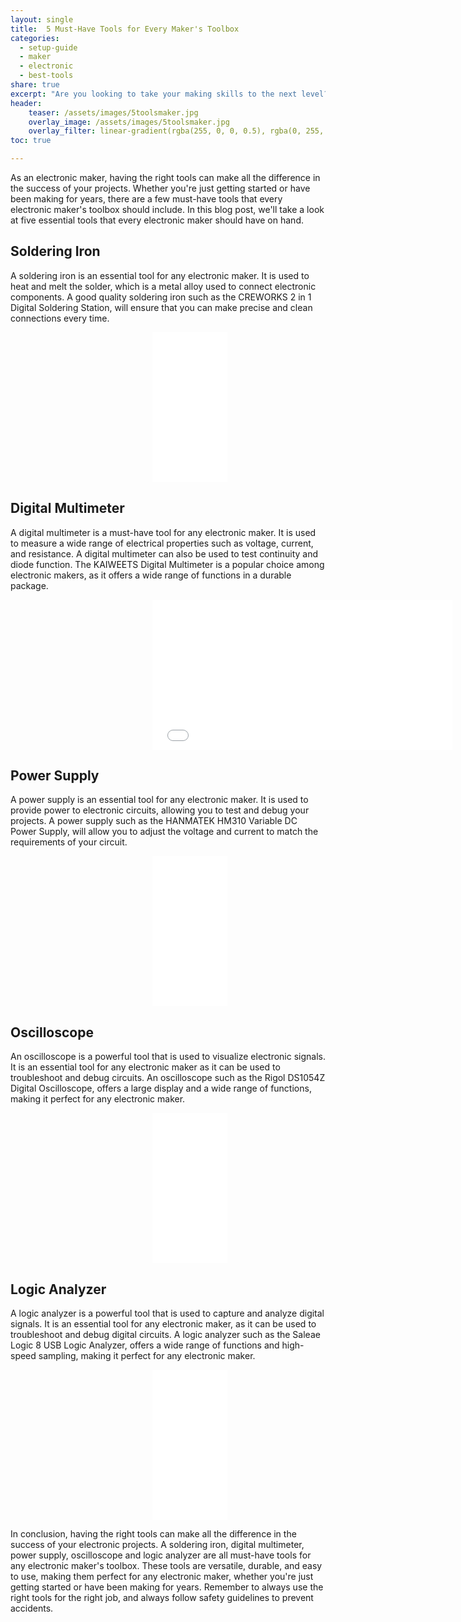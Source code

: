 ```yaml
---
layout: single
title:  5 Must-Have Tools for Every Maker's Toolbox
categories:
  - setup-guide
  - maker
  - electronic
  - best-tools
share: true
excerpt: "Are you looking to take your making skills to the next level? Look no further! Here's a list of 5 essential tools that every maker should have in their toolbox."
header:
    teaser: /assets/images/5toolsmaker.jpg
    overlay_image: /assets/images/5toolsmaker.jpg
    overlay_filter: linear-gradient(rgba(255, 0, 0, 0.5), rgba(0, 255, 255, 0.5))
toc: true

---
```




As an electronic maker, having the right tools can make all the difference in the success of your projects. Whether you're just getting started or have been making for years, there are a few must-have tools that every electronic maker's toolbox should include. In this blog post, we'll take a look at five essential tools that every electronic maker should have on hand.

## Soldering Iron
A soldering iron is an essential tool for any electronic maker. It is used to heat and melt the solder, which is a metal alloy used to connect electronic components. A good quality soldering iron such as the CREWORKS 2 in 1 Digital Soldering Station, will ensure that you can make precise and clean connections every time.
<iframe sandbox="allow-popups allow-scripts allow-modals allow-forms allow-same-origin" style="width:120px;height:240px; margin-left:45%" marginwidth="0" marginheight="0" scrolling="no" frameborder="0" src="//rcm-eu.amazon-adsystem.com/e/cm?lt1=_blank&bc1=000000&IS2=1&bg1=FFFFFF&fc1=000000&lc1=0000FF&t=electroni06e4-21&language=it_IT&o=29&p=8&l=as4&m=amazon&f=ifr&ref=as_ss_li_til&asins=B0855MDHV6&linkId=3e4bc780ced8d3a868b31f7b679c75f9"></iframe>

## Digital Multimeter
A digital multimeter is a must-have tool for any electronic maker. It is used to measure a wide range of electrical properties such as voltage, current, and resistance. A digital multimeter can also be used to test continuity and diode function. The KAIWEETS Digital Multimeter is a popular choice among electronic makers, as it offers a wide range of functions in a durable package.
<iframe sandbox="allow-popups allow-scripts allow-modals allow-forms allow-same-origin" style="width:480px; height:240px;margin-left:45%;" marginwidth="0" marginheight="0" scrolling="no" frameborder="0" src="//rcm-eu.amazon-adsystem.com/e/cm?lt1=_blank&bc1=000000&IS2=1&bg1=FFFFFF&fc1=000000&lc1=0000FF&t=electroni06e4-21&language=it_IT&o=29&p=8&l=as4&m=amazon&f=ifr&ref=as_ss_li_til&asins=B08CX9W7G3&linkId=b8b80c803652b2e1dc41c586cc30d31f"></iframe>

## Power Supply
A power supply is an essential tool for any electronic maker. It is used to provide power to electronic circuits, allowing you to test and debug your projects. A power supply such as the HANMATEK HM310 Variable DC Power Supply, will allow you to adjust the voltage and current to match the requirements of your circuit.
<iframe sandbox="allow-popups allow-scripts allow-modals allow-forms allow-same-origin" style="width:120px;height:240px;;margin-left:45%;" marginwidth="0" marginheight="0" scrolling="no" frameborder="0" src="//rcm-eu.amazon-adsystem.com/e/cm?lt1=_blank&bc1=000000&IS2=1&bg1=FFFFFF&fc1=000000&lc1=0000FF&t=electroni06e4-21&language=it_IT&o=29&p=8&l=as4&m=amazon&f=ifr&ref=as_ss_li_til&asins=B0854JHRYZ&linkId=94781dbb0071998a2879ca039993d06e"></iframe>

## Oscilloscope
An oscilloscope is a powerful tool that is used to visualize electronic signals. It is an essential tool for any electronic maker as it can be used to troubleshoot and debug circuits. An oscilloscope such as the Rigol DS1054Z Digital Oscilloscope, offers a large display and a wide range of functions, making it perfect for any electronic maker.
<iframe sandbox="allow-popups allow-scripts allow-modals allow-forms allow-same-origin" style="width:120px;height:240px;;margin-left:45%;" marginwidth="0" marginheight="0" scrolling="no" frameborder="0" src="//rcm-eu.amazon-adsystem.com/e/cm?lt1=_blank&bc1=000000&IS2=1&bg1=FFFFFF&fc1=000000&lc1=0000FF&t=electroni06e4-21&language=it_IT&o=29&p=8&l=as4&m=amazon&f=ifr&ref=as_ss_li_til&asins=B089WHC4MK&linkId=0079cb24761f56aa90138109cf08d0a9"></iframe>

## Logic Analyzer
A logic analyzer is a powerful tool that is used to capture and analyze digital signals. It is an essential tool for any electronic maker, as it can be used to troubleshoot and debug digital circuits. A logic analyzer such as the Saleae Logic 8 USB Logic Analyzer, offers a wide range of functions and high-speed sampling, making it perfect for any electronic maker.
<iframe sandbox="allow-popups allow-scripts allow-modals allow-forms allow-same-origin" style="width:120px;height:240px;;margin-left:45%;" marginwidth="0" marginheight="0" scrolling="no" frameborder="0" src="//rcm-eu.amazon-adsystem.com/e/cm?lt1=_blank&bc1=000000&IS2=1&bg1=FFFFFF&fc1=000000&lc1=0000FF&t=electroni06e4-21&language=it_IT&o=29&p=8&l=as4&m=amazon&f=ifr&ref=as_ss_li_til&asins=B07D21GG6J&linkId=d3116034c44576b217d1103f4930d77a"></iframe>

In conclusion, having the right tools can make all the difference in the success of your electronic projects. A soldering iron, digital multimeter, power supply, oscilloscope and logic analyzer are all must-have tools for any electronic maker's toolbox. These tools are versatile, durable, and easy to use, making them perfect for any electronic maker, whether you're just getting started or have been making for years. Remember to always use the right tools for the right job, and always follow safety guidelines to prevent accidents.